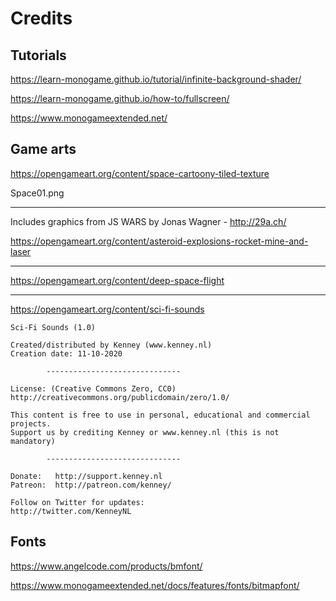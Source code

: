 # Credits

## Tutorials

https://learn-monogame.github.io/tutorial/infinite-background-shader/

https://learn-monogame.github.io/how-to/fullscreen/

https://www.monogameextended.net/

## Game arts

https://opengameart.org/content/space-cartoony-tiled-texture

Space01.png

---

Includes graphics from JS WARS by Jonas Wagner - http://29a.ch/

https://opengameart.org/content/asteroid-explosions-rocket-mine-and-laser


---

https://opengameart.org/content/deep-space-flight

---

https://opengameart.org/content/sci-fi-sounds

	

	Sci-Fi Sounds (1.0)

	Created/distributed by Kenney (www.kenney.nl)
	Creation date: 11-10-2020

			------------------------------

	License: (Creative Commons Zero, CC0)
	http://creativecommons.org/publicdomain/zero/1.0/

	This content is free to use in personal, educational and commercial projects.
	Support us by crediting Kenney or www.kenney.nl (this is not mandatory)

			------------------------------

	Donate:   http://support.kenney.nl
	Patreon:  http://patreon.com/kenney/

	Follow on Twitter for updates:
	http://twitter.com/KenneyNL

## Fonts

https://www.angelcode.com/products/bmfont/

https://www.monogameextended.net/docs/features/fonts/bitmapfont/

